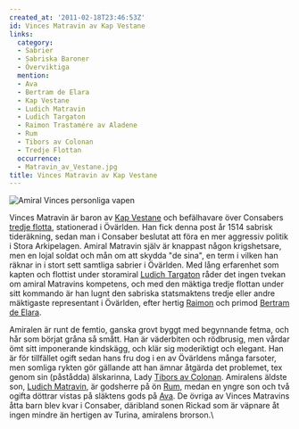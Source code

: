 ```yaml
---
created_at: '2011-02-18T23:46:53Z'
id: Vinces Matravin av Kap Vestane
links:
  category:
  - Sabrier
  - Sabriska Baroner
  - Överviktiga
  mention:
  - Ava
  - Bertram de Elara
  - Kap Vestane
  - Ludich Matravin
  - Ludich Targaton
  - Raimon Trastamére av Aladene
  - Rum
  - Tibors av Colonan
  - Tredje Flottan
  occurrence:
  - Matravin_av_Vestane.jpg
title: Vinces Matravin av Kap Vestane
---
```


![Amiral Vinces personliga vapen]

Vinces Matravin är baron av [Kap Vestane] och befälhavare över Consabers [tredje flotta],
stationerad i Övärlden. Han fick denna post år 1514 sabrisk tideräkning, sedan man i Consaber
beslutat att föra en mer aggressiv politik i Stora Arkipelagen. Amiral Matravin själv är knappast
någon krigshetsare, men en lojal soldat och mån om att skydda "de sina", en term i vilken han räknar
in i stort sett samtliga sabrier i Övärlden. Med lång erfarenhet som kapten och flottist under
storamiral [Ludich Targaton] råder det ingen tvekan om amiral Matravins kompetens, och med den
mäktiga tredje flottan under sitt kommando är han lugnt den sabriska statsmaktens tredje eller andre
mäktigaste representant i Övärlden, efter hertig [Raimon] och primod [Bertram de Elara].

Amiralen är runt de femtio, ganska grovt byggt med begynnande fetma, och hår som börjat gråna så
smått. Han är väderbiten och rödbrusig, men vårdar ömt sitt imponerande kindskägg, och klär sig
moderiktigt och elegant. Han är för tillfället ogift sedan hans fru dog i en av Övärldens många
farsoter, men somliga rykten gör gällande att han ämnar åtgärda det problemet, tex genom sin
(påstådda) älskarinna, Lady [Tibors av Colonan]. Amiralens äldste son, [Ludich Matravin], är
godsherre på ön [Rum], medan en yngre son och två ogifta döttrar vistas på släktens gods på [Ava].
De övriga av Vinces Matravins åtta barn blev kvar i Consaber, däribland sonen Rickad som är väpnare
åt ingen mindre än hertigen av Turina, amiralens brorson.\

  [Amiral Vinces personliga vapen]: Matravin_av_Vestane.jpg "Amiral Vinces personliga vapen"
  [Kap Vestane]: Kap_Vestane
  [tredje flotta]: Tredje_Flottan
  [Ludich Targaton]: Ludich_Targaton
  [Raimon]: Raimon_Trastamére_av_Aladene
  [Bertram de Elara]: Bertram_de_Elara
  [Tibors av Colonan]: Tibors_av_Colonan
  [Ludich Matravin]: Ludich_Matravin
  [Rum]: Rum
  [Ava]: Ava